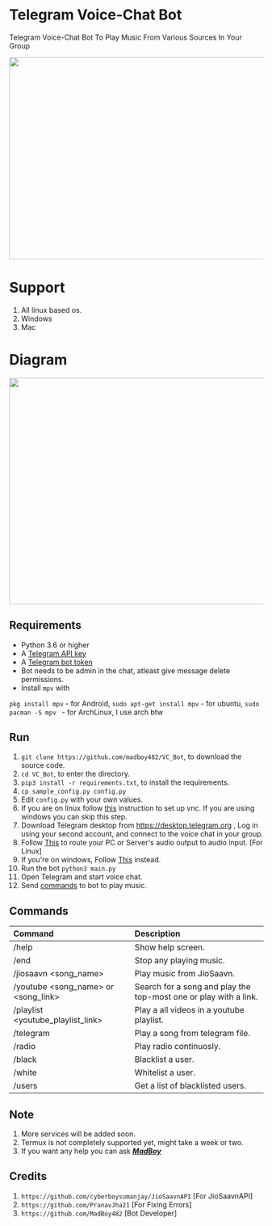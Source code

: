 # Telegram Voice-Chat Bot

Telegram Voice-Chat Bot To Play Music From Various Sources In Your Group

<img src="https://imgur.com/a/N0mGpgZ.png" width="530" height="400">


# Support

1. All linux based os.
2. Windows
3. Mac

# Diagram

<img src="etc/scheme.png" width="919" height="448">

## Requirements

- Python 3.6 or higher
- A [Telegram API key](//docs.pyrogram.org/intro/setup#api-keys)
- A [Telegram bot token](//t.me/botfather)
- Bot needs to be admin in the chat, atleast give message delete permissions.
- Install `mpv` with

`pkg install mpv` - for Android,  `sudo apt-get install mpv` - for ubuntu, `sudo pacman -S mpv `  - for ArchLinux, I use arch btw

## Run

1. `git clone https://github.com/madboy482/VC_Bot`, to download the source code.
2. `cd VC_Bot`, to enter the directory.
3. `pip3 install -r requirements.txt`, to install the requirements.
4. `cp sample_config.py config.py`
5. Edit `config.py` with your own values.
6. If you are on linux follow [this](https://github.com/madboy482/VC_Bot/blob/master/vnc.md) 
instruction to set up vnc. If you are using windows you can skip this step.
6. Download Telegram desktop from https://desktop.telegram.org , Log in using your second account, and connect 
to 
the 
voice chat in your group.
7. Follow [This](https://unix.stackexchange.com/questions/82259/how-to-pipe-audio-output-to-mic-input) to route 
your PC or Server's audio output to audio input. [For Linux]
8. If you're on windows, Follow 
[This](https://superuser.com/questions/1133750/set-output-audio-of-windows-as-input-audio-of-microphone) instead.
9. Run the bot `python3 main.py`
10. Open Telegram and start voice chat.
11. Send [commands](https://github.com/madboy482/VC_Bot/blob/master/README.md#commands) to bot to 
play music.


## Commands
Command | Description
:--- | :---
/help | Show help screen.
/end | Stop any playing music. 
/jiosaavn <song_name> | Play music from JioSaavn.
/youtube <song_name> or <song_link>| Search for a song and play the top-most one or play with a link.
/playlist <youtube_playlist_link> | Play a all videos in a youtube playlist.
/telegram | Play a song from telegram file.
/radio | Play radio continuosly.
/black | Blacklist a user.
/white | Whitelist a user.
/users | Get a list of blacklisted users.

## Note

1. More services will be added soon.
2. Termux is not completely supported yet, might take a week or two.
3. If you want any help you can ask <b><i>[MadBoy](https://t.me/Warning_MadBoy_is_Here)</i></b>

## Credits
1. `https://github.com/cyberboysumanjay/JioSaavnAPI` [For JioSaavnAPI]
2. `https://github.com/PranavJha21` [For Fixing Errors]
3. `https://github.com/MadBoy482` [Bot Developer]
